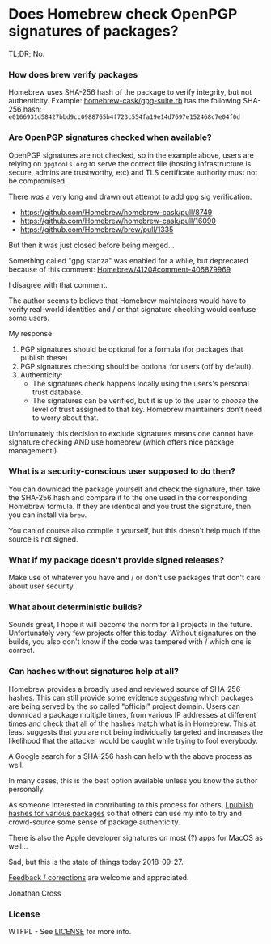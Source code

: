 # Does Homebrew check OpenPGP signatures of packages?

TL;DR; No.

### How does brew verify packages

Homebrew uses SHA-256 hash of the package to verify integrity, but not authenticity.
Example: [homebrew-cask/gpg-suite.rb](https://github.com/Homebrew/homebrew-cask/blob/6ec7d441cd810a588a1ba24f4d77da636c987928/Casks/gpg-suite.rb#L3) has the following SHA-256 hash: `e0166931d58427bbd9cc0988765b4f723c554fa19e14d7697e152468c7e04f0d`

### Are OpenPGP signatures checked when available?

OpenPGP signatures are not checked, so in the example above, users are relying on `gpgtools.org` to serve the correct file (hosting infrastructure is secure, admins are trustworthy, etc) and TLS certificate authority must not be compromised.

There _was_ a very long and drawn out attempt to add gpg sig verification:

* https://github.com/Homebrew/homebrew-cask/pull/8749
* https://github.com/Homebrew/homebrew-cask/pull/16090
* https://github.com/Homebrew/brew/pull/1335

But then it was just closed before being merged...

Something called "gpg stanza" was enabled for a while, but deprecated because of this comment:
[Homebrew/4120#comment-406879969](https://github.com/Homebrew/brew/pull/4120#issuecomment-406879969)

I disagree with that comment.

The author seems to believe that Homebrew maintainers would have to verify real-world identities  and / or that signature checking would confuse some users.

My response:

1. PGP signatures should be optional for a formula (for packages that publish these)
2. PGP signatures checking should be optional for users (off by default).
3. Authenticity:
   - The signatures check happens locally using the users's personal trust database.
   - The signatures can be verified, but it is up to the user to *choose* the level of trust assigned to that key.  Homebrew maintainers don't need to worry about that.

Unfortunately this decision to exclude signatures means one cannot have signature checking AND use homebrew (which offers nice package management!).

### What is a security-conscious user supposed to do then?

You can download the package yourself and check the signature, then take the SHA-256 hash and compare it to the one used in the corresponding Homebrew formula.  If they are identical and you trust the signature, then you can install via `brew`.

You can of course also compile it yourself, but this doesn't help much if the source is not signed.

### What if my package doesn't provide signed releases?

Make use of whatever you have and / or don't use packages that don't care about user security.

### What about deterministic builds?

Sounds great, I hope it will become the norm for all projects in the future. Unfortunately very few projects offer this today.  Without signatures on the builds, you also don't know if the code was tampered with / which one is correct.

### Can hashes without signatures help at all?

Homebrew provides a broadly used and reviewed source of SHA-256 hashes.  This can still provide some evidence _suggesting_ which packages are being served by the so called "official" project domain.  Users can download a package multiple times, from various IP addresses at different times and check that all of the hashes match what is in Homebrew.  This at least suggests that you are not being individually targeted and increases the likelihood that the attacker would be caught while trying to fool everybody.

A Google search for a SHA-256 hash can help with the above process as well.

In many cases, this is the best option available unless you know the author personally.

As someone interested in contributing to this process for others, [I publish hashes for various packages](https://github.com/jonathancross/jc-docs/blob/master/Software_Hashes.md) so that others can use my info to try and crowd-source some sense of package authenticity.

There is also the Apple developer signatures on most (?) apps for MacOS as well...

Sad, but this is the state of things today 2018-09-27.

[Feedback / corrections](https://github.com/jonathancross/jc-docs/issues/new?title=Feedback:%20Homebrew_GPG) are welcome and appreciated.

Jonathan Cross

### License

WTFPL - See [LICENSE](https://github.com/jonathancross/jc-docs/blob/master/LICENSE) for more info.
